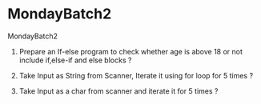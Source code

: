 # MondayBatch2
MondayBatch2

1) Prepare an If-else program to check whether age is above 18 or not include if,else-if and else  blocks ?

2) Take Input as String from Scanner, Iterate it using for loop for 5 times ?
   
3) Take Input as a char from scanner and iterate it for 5 times ?

